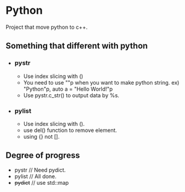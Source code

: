 <h1> Python </h1>
Project that move python to c++.

<h2> Something that different with python </h2>
<ul>
  <li> <h3>pystr</h3> </li>
  <ul>
    <li> Use index slicing with () </li>
    <li> You need to use ""p when you want to make python string. ex) "Python"p, auto a = "Hello World!"p </li>
    <li> Use pystr.c_str() to output data by %s. </li>
  </ul>
</ul>
<ul>
  <li> <h3>pylist</h3> </li>
  <ul>
    <li> Use index slicing with (). </li>
    <li> use del() function to remove element. </li>
    <li> using {} not []. </li>
  </ul>
</ul>

<h2> Degree of progress </h2>
<ul>
  <li>pystr // Need pydict.</li>
  <li>pylist // All done.</li>
  <li><s>pydict</s> // use std::map</li>
<ul>
